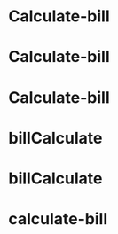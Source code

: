 # Calculate-bill
# Calculate-bill
# Calculate-bill
# billCalculate
# billCalculate
# calculate-bill
